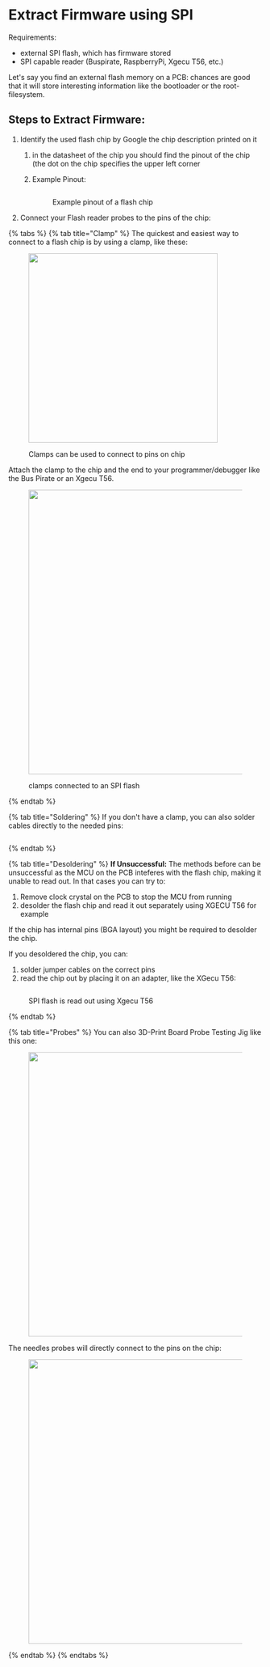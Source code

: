 # Extract Firmware using SPI

Requirements:

* external SPI flash, which has firmware stored
* SPI capable reader (Buspirate, RaspberryPi, Xgecu T56, etc.)

Let's say you find an external flash memory on a PCB: chances are good that it will store interesting information like the bootloader or the root-filesystem.

## Steps to Extract Firmware:

1. Identify the used flash chip by Google the chip description printed on it
   1. in the datasheet of the chip you should find the pinout of the chip (the dot on the chip specifies the upper left corner
   2.  Example Pinout:

       <figure><img src="../../../.gitbook/assets/image (19).png" alt=""><figcaption><p>Example pinout of a flash chip</p></figcaption></figure>


2. Connect your Flash reader probes to the pins of the chip:

{% tabs %}
{% tab title="Clamp" %}
The quickest and easiest way to connect to a flash chip is by using a clamp, like these:

<figure><img src="../../../.gitbook/assets/IMG_8349.JPG" alt="" width="375"><figcaption><p>Clamps can be used to connect to pins on chip</p></figcaption></figure>

Attach the clamp to the chip and the end to your programmer/debugger like the Bus Pirate or an Xgecu T56.

<figure><img src="../../../.gitbook/assets/IMG_8350.JPG" alt="" width="563"><figcaption><p>clamps connected to an SPI flash</p></figcaption></figure>
{% endtab %}

{% tab title="Soldering" %}
If you don't have a clamp, you can also solder cables directly to the needed pins:

<figure><img src="../../../.gitbook/assets/image (45).png" alt=""><figcaption></figcaption></figure>
{% endtab %}

{% tab title="Desoldering" %}
**If Unsuccessful:** The methods before can be unsuccessful as the MCU on the PCB inteferes with the flash chip, making it unable to read out. In that cases you can try to:

1. Remove clock crystal on the PCB to stop the MCU from running
2. desolder the flash chip and read it out separately using XGECU T56 for example

If the chip has internal pins (BGA layout) you might be required to desolder the chip.

If you desoldered the chip, you can:

1. solder jumper cables on the correct pins
2. read the chip out by placing it on an adapter, like the XGecu T56:

<figure><img src="../../../.gitbook/assets/image (25).png" alt=""><figcaption><p>SPI flash is read out using Xgecu T56</p></figcaption></figure>
{% endtab %}

{% tab title="Probes" %}
You can also 3D-Print Board Probe Testing Jig like this one:

<figure><img src="../../../.gitbook/assets/IMG_0561.jpeg" alt="" width="563"><figcaption></figcaption></figure>

The needles probes will directly connect to the pins on the chip:

<figure><img src="../../../.gitbook/assets/IMG_3778.JPG" alt="" width="563"><figcaption></figcaption></figure>
{% endtab %}
{% endtabs %}
